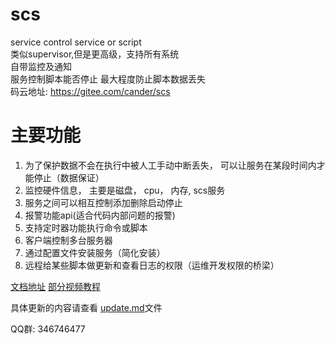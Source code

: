 # scs

service control service or script  
类似supervisor,但是更高级，支持所有系统   
自带监控及通知     
服务控制脚本能否停止 最大程度防止脚本数据丢失   
码云地址: https://gitee.com/cander/scs

# 主要功能
1.  为了保护数据不会在执行中被人工手动中断丢失， 可以让服务在某段时间内才能停止（数据保证）
2.  监控硬件信息， 主要是磁盘， cpu， 内存,  scs服务  
3.  服务之间可以相互控制添加删除启动停止  
4.  报警功能api(适合代码内部问题的报警) 
5.  支持定时器功能执行命令或脚本
6.  客户端控制多台服务器 
7.  通过配置文件安装服务（简化安装）
8.  远程给某些脚本做更新和查看日志的权限（运维开发权限的桥梁）

[文档地址](https://scs.hyahm.com/#/)
[部分视频教程](https://www.bilibili.com/video/BV1bv411C7Qz/)

具体更新的内容请查看 [update.md](update.md)文件

QQ群:  346746477

